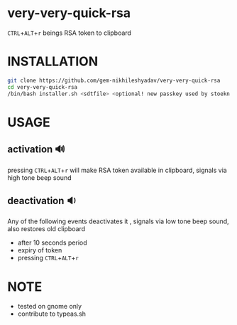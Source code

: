 # very-very-quick-rsa

 `CTRL`+`ALT`+`r` beings RSA token to clipboard

# INSTALLATION
```bash
git clone https://github.com/gem-nikhileshyadav/very-very-quick-rsa
cd very-very-quick-rsa
/bin/bash installer.sh <sdtfile> <optional! new passkey used by stoekn to encrypt tokens stored on disk>
```

# USAGE
## activation :loud_sound:
pressing `CTRL`+`ALT`+`r` will make RSA token available in clipboard, signals via high tone beep sound

## deactivation  :sound:
Any of the following events deactivates it , signals via low tone beep sound, also restores old clipboard
- after 10 seconds period
- expiry of token
- pressing `CTRL`+`ALT`+`r` 


# NOTE
- tested on gnome only
- contribute to typeas.sh 
